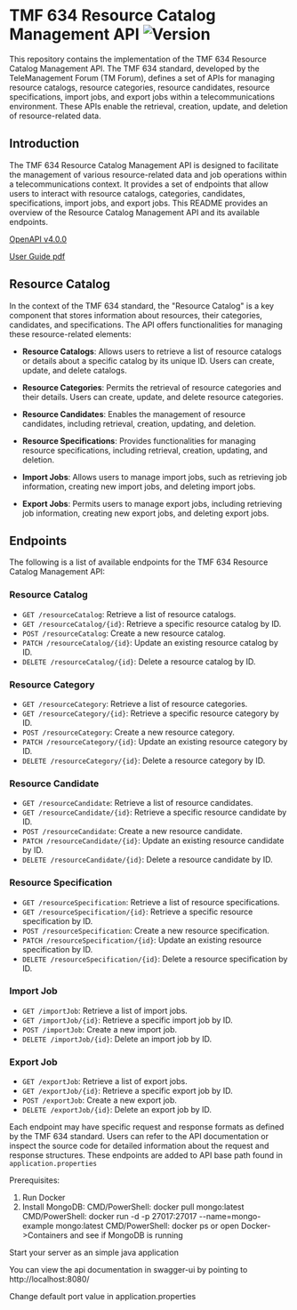 # TMF 634 Resource Catalog Management API ![Version](https://img.shields.io/badge/Version-4.1.0-blue)

This repository contains the implementation of the TMF 634 Resource Catalog Management API. The TMF 634 standard, developed by the TeleManagement Forum (TM Forum), defines a set of APIs for managing resource catalogs, resource categories, resource candidates, resource specifications, import jobs, and export jobs within a telecommunications environment. These APIs enable the retrieval, creation, update, and deletion of resource-related data.

## Introduction

The TMF 634 Resource Catalog Management API is designed to facilitate the management of various resource-related data and job operations within a telecommunications context. It provides a set of endpoints that allow users to interact with resource catalogs, categories, candidates, specifications, import jobs, and export jobs. This README provides an overview of the Resource Catalog Management API and its available endpoints.

[OpenAPI v4.0.0](https://tmf-open-api-table-documents.s3.eu-west-1.amazonaws.com/OpenApiTable/4.1.0/swagger/TMF634-ResourceCatalog-v4.0.0.swagger.json)

[User Guide pdf](https://tmf-open-api-table-documents.s3.eu-west-1.amazonaws.com/OpenApiTable/4.1.0/user_guides/TMF634_Resource_Catalog_Management_API_User_Guide_v4.1.0.pdf)

## Resource Catalog

In the context of the TMF 634 standard, the "Resource Catalog" is a key component that stores information about resources, their categories, candidates, and specifications. The API offers functionalities for managing these resource-related elements:

- **Resource Catalogs**: Allows users to retrieve a list of resource catalogs or details about a specific catalog by its unique ID. Users can create, update, and delete catalogs.

- **Resource Categories**: Permits the retrieval of resource categories and their details. Users can create, update, and delete resource categories.

- **Resource Candidates**: Enables the management of resource candidates, including retrieval, creation, updating, and deletion.

- **Resource Specifications**: Provides functionalities for managing resource specifications, including retrieval, creation, updating, and deletion.

- **Import Jobs**: Allows users to manage import jobs, such as retrieving job information, creating new import jobs, and deleting import jobs.

- **Export Jobs**: Permits users to manage export jobs, including retrieving job information, creating new export jobs, and deleting export jobs.

## Endpoints

The following is a list of available endpoints for the TMF 634 Resource Catalog Management API:

### Resource Catalog

- `GET /resourceCatalog`: Retrieve a list of resource catalogs.
- `GET /resourceCatalog/{id}`: Retrieve a specific resource catalog by ID.
- `POST /resourceCatalog`: Create a new resource catalog.
- `PATCH /resourceCatalog/{id}`: Update an existing resource catalog by ID.
- `DELETE /resourceCatalog/{id}`: Delete a resource catalog by ID.

### Resource Category

- `GET /resourceCategory`: Retrieve a list of resource categories.
- `GET /resourceCategory/{id}`: Retrieve a specific resource category by ID.
- `POST /resourceCategory`: Create a new resource category.
- `PATCH /resourceCategory/{id}`: Update an existing resource category by ID.
- `DELETE /resourceCategory/{id}`: Delete a resource category by ID.

### Resource Candidate

- `GET /resourceCandidate`: Retrieve a list of resource candidates.
- `GET /resourceCandidate/{id}`: Retrieve a specific resource candidate by ID.
- `POST /resourceCandidate`: Create a new resource candidate.
- `PATCH /resourceCandidate/{id}`: Update an existing resource candidate by ID.
- `DELETE /resourceCandidate/{id}`: Delete a resource candidate by ID.

### Resource Specification

- `GET /resourceSpecification`: Retrieve a list of resource specifications.
- `GET /resourceSpecification/{id}`: Retrieve a specific resource specification by ID.
- `POST /resourceSpecification`: Create a new resource specification.
- `PATCH /resourceSpecification/{id}`: Update an existing resource specification by ID.
- `DELETE /resourceSpecification/{id}`: Delete a resource specification by ID.

### Import Job

- `GET /importJob`: Retrieve a list of import jobs.
- `GET /importJob/{id}`: Retrieve a specific import job by ID.
- `POST /importJob`: Create a new import job.
- `DELETE /importJob/{id}`: Delete an import job by ID.

### Export Job

- `GET /exportJob`: Retrieve a list of export jobs.
- `GET /exportJob/{id}`: Retrieve a specific export job by ID.
- `POST /exportJob`: Create a new export job.
- `DELETE /exportJob/{id}`: Delete an export job by ID.

Each endpoint may have specific request and response formats as defined by the TMF 634 standard. Users can refer to the API documentation or inspect the source code for detailed information about the request and response structures.
These endpoints are added to API base path found in `application.properties`

Prerequisites:
1. Run Docker
2. Install MongoDB:
   CMD/PowerShell: docker pull mongo:latest
   CMD/PowerShell: docker run -d -p 27017:27017 --name=mongo-example mongo:latest
   CMD/PowerShell: docker ps or open Docker->Containers and see if MongoDB is running

Start your server as an simple java application

You can view the api documentation in swagger-ui by pointing to  
http://localhost:8080/

Change default port value in application.properties
